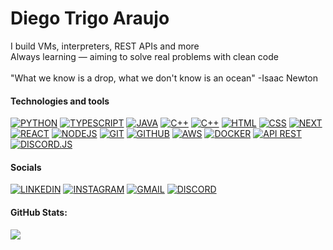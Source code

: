 # Diego Trigo Araujo

I build VMs, interpreters, REST APIs and more  <br>Always learning — aiming to solve real problems with clean code<br><br>"What we know is a drop, what we don't know is an ocean" -Isaac Newton

#### Technologies and tools

[![PYTHON](https://img.shields.io/badge/python-000000?style=for-the-badge&logo=python&logoColor=white)]()
[![TYPESCRIPT](https://img.shields.io/badge/typescript-000000?style=for-the-badge&logo=typescript&logoColor=white)]()
[![JAVA](https://img.shields.io/badge/Java-000000?style=for-the-badge&logo=openjdk&logoColor=white)]()
[![C++](https://img.shields.io/badge/c-000000?style=for-the-badge&logo=cplusplus&logoColor=white)]()
[![C++](https://img.shields.io/badge/c++-000000?style=for-the-badge&logo=cplusplus&logoColor=white)]()
[![HTML](https://img.shields.io/badge/html-000000?style=for-the-badge&logo=html5&logoColor=white)]()
[![CSS](https://img.shields.io/badge/css-000000?style=for-the-badge&logo=css3&logoColor=white)]()
[![NEXT](https://img.shields.io/badge/next.js-000000?style=for-the-badge&logo=nextdotjs&logoColor=white)]()
[![REACT](https://img.shields.io/badge/react-000000?style=for-the-badge&logo=react&logoColor=white)]()
[![NODEJS](https://img.shields.io/badge/node.js-000000?style=for-the-badge&logo=node.js&logoColor=white)]()
[![GIT](https://img.shields.io/badge/git-000000?style=for-the-badge&logo=git&logoColor=white)]()
[![GITHUB](https://img.shields.io/badge/github-000000?style=for-the-badge&logo=github&logoColor=white)]()
[![AWS](https://img.shields.io/badge/aws-000000?style=for-the-badge&logo=amazonwebservices&logoColor=white)]()
[![DOCKER](https://img.shields.io/badge/docker-000000?style=for-the-badge&logo=docker&logoColor=white)]()
[![API REST](https://img.shields.io/badge/api_rest-000000?style=for-the-badge&logo=postman&logoColor=white)]()
[![DISCORD.JS](https://img.shields.io/badge/discord.js-000000?style=for-the-badge&logo=discord&logoColor=white)]()

#### Socials

[![LINKEDIN](https://img.shields.io/badge/Diego%20Trigo%20Araujo-000000?style=flat&logo=linkedin&logoColor=white)](https://www.linkedin.com/in/dweg0/)
[![INSTAGRAM](https://img.shields.io/badge/dweg0-000000?style=flat&logo=instagram&logoColor=white)](https://www.instagram.com/dweg0/)
[![GMAIL](https://img.shields.io/badge/dtrigoaraujo@gmail.com-000000?style=flat&logo=Gmail&logoColor=white)](mailto:dtrigoaraujo@gmail.com)
[![DISCORD](https://img.shields.io/badge/dweg0-000000?style=flat&logo=discord&logoColor=white)](https://discord.com/users/1274150219482660897)

#### GitHub Stats:
![](https://nirzak-streak-stats.vercel.app/?user=dwego&theme=dark&hide_border=false)

